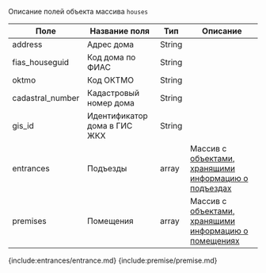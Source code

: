 
Описание полей объекта массива `houses`

|Поле|Название поля|Тип|Описание|
|---|---|---|---|
|address|Адрес дома|String||
|fias_houseguid|Код дома по ФИАС|String||
|oktmo|Код ОКТМО|String||
|cadastral_number|Кадастровый номер дома|String||
|gis_id|Идентификатор дома в ГИС ЖКХ|String||
|entrances|Подъезды|array|Массив с [объектами, хранящими информацию о подъездах](#array-entrances-object)|
|premises|Помещения|array|Массив с [объектами, хранящими информацию о помещениях](#array-premises-object)|


{include:entrances/entrance.md}
{include:premise/premise.md}